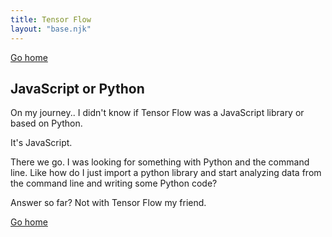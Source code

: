 ```yaml
---
title: Tensor Flow
layout: "base.njk"
---
```

[Go home](/index.html)

## JavaScript or Python
On my journey.. I didn't know if Tensor Flow was a JavaScript library or based on Python.

It's JavaScript.

There we go. I was looking for something with Python and the command line. Like how do I just import a python library and start analyzing data from the command line and writing some Python code?

Answer so far? Not with Tensor Flow my friend.

[Go home](/index.html)
